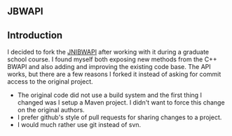 JBWAPI
-----

Introduction
------------

I decided to fork the [JNIBWAPI](http://code.google.com/p/jnibwapi/) after working with it during a graduate school course. I found myself
both exposing new methods from the C++ BWAPI and also adding and improving the existing code base. The API works, but
there are a few reasons I forked it instead of asking for commit access to the original project.

* The original code did not use a build system and the first thing I changed was I setup a Maven project. I didn't want
to force this change on the original authors.
* I prefer github's style of pull requests for sharing changes to a project.
* I would much rather use git instead of svn.
